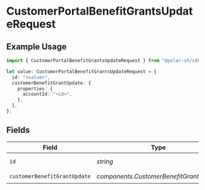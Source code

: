 # CustomerPortalBenefitGrantsUpdateRequest

## Example Usage

```typescript
import { CustomerPortalBenefitGrantsUpdateRequest } from "@polar-sh/sdk/models/operations";

let value: CustomerPortalBenefitGrantsUpdateRequest = {
  id: "<value>",
  customerBenefitGrantUpdate: {
    properties: {
      accountId: "<id>",
    },
  },
};
```

## Fields

| Field                                   | Type                                    | Required                                | Description                             |
| --------------------------------------- | --------------------------------------- | --------------------------------------- | --------------------------------------- |
| `id`                                    | *string*                                | :heavy_check_mark:                      | The benefit grant ID.                   |
| `customerBenefitGrantUpdate`            | *components.CustomerBenefitGrantUpdate* | :heavy_check_mark:                      | N/A                                     |